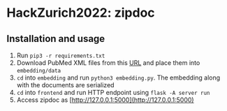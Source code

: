# HackZurich2022: zipdoc

## Installation and usage

1. Run `pip3 -r requirements.txt`
2. Download PubMed XML files from this [URL](https://www.nlm.nih.gov/databases/download/pubmed_medline.html) and place them into `embedding/data`
3. `cd` into `embedding` and run `python3 embedding.py`. The embedding along with the documents are serialized
4. `cd` into `frontend` and run HTTP endpoint using `flask -A server run`
5. Access zipdoc as [http://127.0.0.1:5000](http://127.0.0.1:5000)